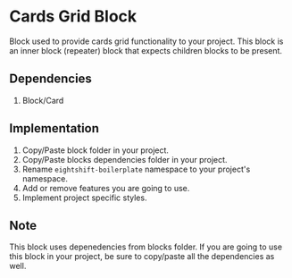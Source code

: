 # Cards Grid Block

Block used to provide cards grid functionality to your project. This block is an inner block (repeater) block that expects children blocks to be present.

## Dependencies

1. Block/Card

## Implementation
1. Copy/Paste block folder in your project.
2. Copy/Paste blocks dependencies folder in your project.
3. Rename `eightshift-boilerplate` namespace to your project's namespace.
4. Add or remove features you are going to use.
5. Implement project specific styles.

## Note
This block uses depenedencies from blocks folder. If you are going to use this block in your project, be sure to copy/paste all the dependencies as well.
